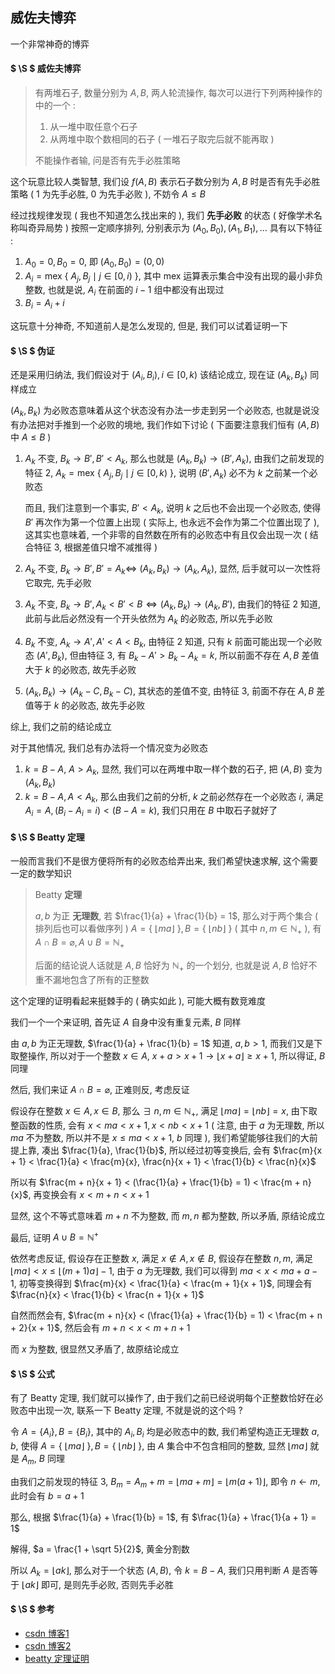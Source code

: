 ## 威佐夫博弈

一个非常神奇的博弈

#### $ \S $ 威佐夫博弈

> 有两堆石子, 数量分别为 $A, B$, 两人轮流操作, 每次可以进行下列两种操作的中的一个 : 
> 
> 1. 从一堆中取任意个石子
> 2. 从两堆中取个数相同的石子 ( 一堆石子取完后就不能再取 )
> 
> 不能操作者输, 问是否有先手必胜策略

这个玩意比较人类智慧, 我们设 $f(A, B)$ 表示石子数分别为 $A, B$ 时是否有先手必胜策略 ( $1$ 为先手必胜, $0$ 为先手必败 ), 不妨令 $A \leqslant B$

经过找规律发现 ( 我也不知道怎么找出来的 ), 我们 **先手必败** 的状态 ( 好像学术名称叫奇异局势 ) 按照一定顺序排列, 分别表示为 $(A_0, B_0), (A_1, B_1), ...$ 具有以下特征 : 

1. $A_0 = 0, B_0 = 0$, 即 $(A_0, B_0) = (0, 0)$
2. $A_i = \text{mex}\ \{\ A_j, B_j\mid j\in[0, i)\ \}$, 其中 $\text{mex}$ 运算表示集合中没有出现的最小非负整数, 也就是说, $A_i$ 在前面的 $i - 1$ 组中都没有出现过
3. $B_i = A_i + i$

这玩意十分神奇, 不知道前人是怎么发现的, 但是, 我们可以试着证明一下

#### $ \S $ 伪证

还是采用归纳法, 我们假设对于 $(A_i, B_i), i\in[0 ,k)$ 该结论成立, 现在证 $(A_k, B_k)$ 同样成立

$(A_k, B_k)$ 为必败态意味着从这个状态没有办法一步走到另一个必败态, 也就是说没有办法把对手推到一个必败的境地, 我们作如下讨论 ( 下面要注意我们恒有 $(A, B)$ 中 $A \leqslant B$ )

1. $A_k$ 不变, $B_k \rightarrow B', B' < A_k$, 那么也就是 $(A_k, B_k)\rightarrow (B', A_k)$, 由我们之前发现的特征 $2$, $A_k = \text{mex}\ \{\ A_j, B_j\mid j\in[0, k)\ \}$, 说明 $(B', A_k)$ 必不为 $k$ 之前某一个必败态
   
   而且, 我们注意到一个事实, $B' < A_k$, 说明 $k$ 之后也不会出现一个必败态, 使得 $B'$ 再次作为第一个位置上出现 ( 实际上, 也永远不会作为第二个位置出现了 ), 这其实也意味着, 一个非零的自然数在所有的必败态中有且仅会出现一次 ( 结合特征 $3$, 根据差值只增不减推得 )

2. $A_k$ 不变, $B_k \rightarrow B', B' = A_k \Leftrightarrow\ (A_k, B_k) \rightarrow (A_k, A_k)$, 显然, 后手就可以一次性将它取完, 先手必败

3. $A_k$ 不变, $B_k \rightarrow B', A_k < B' < B \Leftrightarrow (A_k, B_k) \rightarrow (A_k, B')$, 由我们的特征 $2$ 知道, 此前与此后必然没有一个开头依然为 $A_k$ 的必败态, 所以先手必败

4. $B_k$ 不变, $A_k \rightarrow A', A' < A < B_k$, 由特征 $2$ 知道, 只有 $k$ 前面可能出现一个必败态 $(A', B_k)$, 但由特征 $3$, 有 $B_k - A' > B_k - A_k = k$, 所以前面不存在 $A, B$ 差值大于 $k$ 的必败态, 故先手必败

5. $(A_k, B_k) \rightarrow (A_k - C, B_k - C)$, 其状态的差值不变, 由特征 $3$, 前面不存在 $A, B$ 差值等于 $k$ 的必败态, 故先手必败

综上, 我们之前的结论成立

对于其他情况, 我们总有办法将一个情况变为必败态

1. $k = B - A$, $A > A_k$, 显然, 我们可以在两堆中取一样个数的石子, 把 $(A, B)$ 变为 $(A_k, B_k)$
2. $k = B - A, A < A_k$, 那么由我们之前的分析, $k$ 之前必然存在一个必败态 $i$, 满足 $A_i = A, (B_i - A_i = i) < (B - A = k)$, 我们只用在 $B$ 中取石子就好了

#### $ \S $ $\text{Beatty}$ 定理

一般而言我们不是很方便将所有的必败态给弄出来, 我们希望快速求解, 这个需要一定的数学知识

> $\text{Beatty}$ **定理**
> 
> $a, b$ 为正 **无理数**, 若 $\frac{1}{a} + \frac{1}{b} = 1$, 那么对于两个集合 ( 排列后也可以看做序列 ) $A = \{\ \lfloor ma\rfloor\ \}, B = \{\ \lfloor nb\rfloor\ \}$ ( 其中 $n, m\in \mathbb{N}_+$ ), 有 $A \cap B = \varnothing, A \cup B = \mathbb{N}_+$
> 
> 后面的结论说人话就是 $A, B$ 恰好为 $\mathbb{N}_+$ 的一个划分, 也就是说 $A, B$ 恰好不重不漏地包含了所有的正整数

这个定理的证明看起来挺棘手的 ( 确实如此 ), 可能大概有数竞难度

我们一个一个来证明, 首先证 $A$ 自身中没有重复元素, $B$ 同样

由 $a, b$ 为正无理数, $\frac{1}{a} + \frac{1}{b} = 1$ 知道, $a, b > 1$, 而我们又是下取整操作, 所以对于一个整数 $x \in A$, $x + a > x +  1 \rightarrow \lfloor x + a\rfloor \geqslant x + 1$, 所以得证, $B$ 同理

然后, 我们来证 $A \cap B = \varnothing$, 正难则反, 考虑反证

假设存在整数 $x \in A, x \in B$, 那么 $\exists\ n, m\in \mathbb{N}_+$, 满足 $\lfloor ma\rfloor = \lfloor  nb\rfloor = x$, 由下取整函数的性质, 会有 $x< ma < x + 1, x < nb <x + 1$ ( 注意, 由于 $a$ 为无理数, 所以 $ma$ 不为整数, 所以并不是 $x \leqslant ma < x + 1$, $b$ 同理 ), 我们希望能够往我们的大前提上靠, 凑出 $\frac{1}{a}, \frac{1}{b}$, 所以经过初等变换后, 会有 $\frac{m}{x + 1} < \frac{1}{a} < \frac{m}{x}, \frac{n}{x + 1} < \frac{1}{b} < \frac{n}{x}$

所以有 $\frac{m + n}{x + 1} < (\frac{1}{a} + \frac{1}{b} = 1) < \frac{m + n}{x}$, 再变换会有 $x < m + n < x + 1$

显然, 这个不等式意味着 $m + n$ 不为整数, 而 $m, n$ 都为整数, 所以矛盾, 原结论成立

最后, 证明 $A \cup B = \mathbb{N^+}$

依然考虑反证, 假设存在正整数 $x$, 满足 $x \not \in A, x \not \in B$, 假设存在整数 $n, m$, 满足 $\lfloor ma\rfloor < x \leqslant \lfloor(m + 1)a\rfloor - 1$, 由于 $a$ 为无理数, 我们可以得到 $ma < x < ma + a - 1$, 初等变换得到 $\frac{m}{x} < \frac{1}{a} < \frac{m + 1}{x + 1}$, 同理会有 $\frac{n}{x} < \frac{1}{b} < \frac{n + 1}{x + 1}$

自然而然会有, $\frac{m + n}{x} < (\frac{1}{a} + \frac{1}{b} = 1) < \frac{m + n + 2}{x + 1}$, 然后会有 $m + n < x < m + n + 1$

而 $x$ 为整数, 很显然又矛盾了, 故原结论成立

#### $ \S $ 公式

有了 $\text{Beatty}$ 定理, 我们就可以操作了, 由于我们之前已经说明每个正整数恰好在必败态中出现一次, 联系一下 $\text{Beatty}$ 定理, 不就是说的这个吗 ? 

令 $A = \{A_i\}, B = \{B_i\}$, 其中的 $A_i, B_i$ 均是必败态中的数, 我们希望构造正无理数 $a, b$, 使得 $A = \{\ \lfloor ma\rfloor\ \}, B = \{\ \lfloor nb\rfloor\ \}$, 由 $A$ 集合中不包含相同的整数, 显然 $\lfloor ma\rfloor$ 就是 $A_m$, $B$ 同理

由我们之前发现的特征 $3$, $B_m = A_m + m = \lfloor ma + m\rfloor = \lfloor m(a + 1) \rfloor$, 即令 $n \leftarrow m$, 此时会有 $b = a + 1$

那么, 根据 $\frac{1}{a} + \frac{1}{b} = 1$, 有 $\frac{1}{a} + \frac{1}{a + 1} = 1$

解得, $a = \frac{1 + \sqrt 5}{2}$, 黄金分割数

所以 $A_k = \lfloor ak \rfloor$, 那么对于一个状态 $(A, B)$, 令 $k = B - A$, 我们只用判断 $A$ 是否等于 $\lfloor ak \rfloor$ 即可, 是则先手必败, 否则先手必胜

#### $ \S $ 参考

* [csdn 博客1](https://blog.csdn.net/qq_41311604/article/details/79980882)
* [csdn 博客2](https://blog.csdn.net/wu_tongtong/article/details/79295069)
* [beatty 定理证明](https://blog.csdn.net/g21glf/article/details/87888285)
